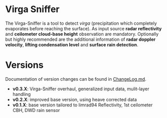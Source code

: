 # Virga Sniffer
The Virga-Sniffer is a tool to detect *virga* (precipitation which completely evaporates before reaching the surface).
As input source **radar reflectivity** and **ceilometer cloud-base height** observation are mandatory. Optionally but highly recommended are the additional information of **radar doppler velocity**, **lifting condensation level** and **surface rain detection**.

# Versions
Documentation of version changes can be found in [ChangeLog.md](ChangeLog.md).
- **v0.3.X**: Virga-Sniffer overhaul, generalized input data, mulit-layer handling
- **v0.2.X**: improved base version, using heave corrected data
- **v0.1.X**: base version tailored to limrad94 Reflectivity, 1st ceilometer CBH, DWD rain sensor




